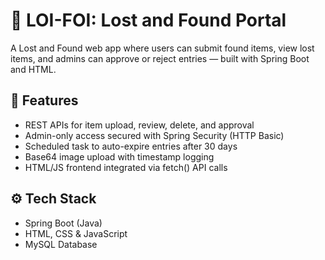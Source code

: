 # 🧳 LOI-FOI: Lost and Found Portal

A Lost and Found web app where users can submit found items, view lost items, and admins can approve or reject entries — built with Spring Boot and HTML.

## 📁 Features

- REST APIs for item upload, review, delete, and approval  
- Admin-only access secured with Spring Security (HTTP Basic)  
- Scheduled task to auto-expire entries after 30 days  
- Base64 image upload with timestamp logging  
- HTML/JS frontend integrated via fetch() API calls

## ⚙️ Tech Stack

- Spring Boot (Java)  
- HTML, CSS & JavaScript  
- MySQL Database



